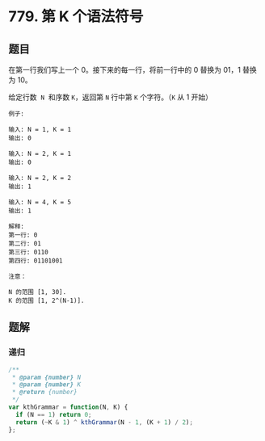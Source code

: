 # 779. 第 K 个语法符号

## 题目

在第一行我们写上一个 0。接下来的每一行，将前一行中的 0 替换为 01，1 替换为 10。

给定行数  `N`  和序数 `K`，返回第 `N` 行中第 `K` 个字符。（`K` 从 1 开始）

```auto
例子:

输入: N = 1, K = 1
输出: 0

输入: N = 2, K = 1
输出: 0

输入: N = 2, K = 2
输出: 1

输入: N = 4, K = 5
输出: 1

解释:
第一行: 0
第二行: 01
第三行: 0110
第四行: 01101001

注意：

N 的范围 [1, 30].
K 的范围 [1, 2^(N-1)].
```

## 题解

### 递归

```JavaScript
/**
 * @param {number} N
 * @param {number} K
 * @return {number}
 */
var kthGrammar = function(N, K) {
  if (N == 1) return 0;
  return (~K & 1) ^ kthGrammar(N - 1, (K + 1) / 2);
};

```
